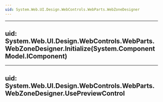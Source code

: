```yaml
---
uid: System.Web.UI.Design.WebControls.WebParts.WebZoneDesigner
---
```


---
uid: System.Web.UI.Design.WebControls.WebParts.WebZoneDesigner.Initialize(System.ComponentModel.IComponent)
---

---
uid: System.Web.UI.Design.WebControls.WebParts.WebZoneDesigner.UsePreviewControl
---
